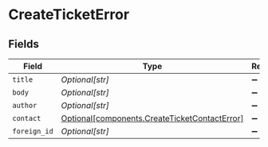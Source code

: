# CreateTicketError


## Fields

| Field                                                                                                | Type                                                                                                 | Required                                                                                             | Description                                                                                          |
| ---------------------------------------------------------------------------------------------------- | ---------------------------------------------------------------------------------------------------- | ---------------------------------------------------------------------------------------------------- | ---------------------------------------------------------------------------------------------------- |
| `title`                                                                                              | *Optional[str]*                                                                                      | :heavy_minus_sign:                                                                                   | N/A                                                                                                  |
| `body`                                                                                               | *Optional[str]*                                                                                      | :heavy_minus_sign:                                                                                   | N/A                                                                                                  |
| `author`                                                                                             | *Optional[str]*                                                                                      | :heavy_minus_sign:                                                                                   | N/A                                                                                                  |
| `contact`                                                                                            | [Optional[components.CreateTicketContactError]](../../models/components/createticketcontacterror.md) | :heavy_minus_sign:                                                                                   | N/A                                                                                                  |
| `foreign_id`                                                                                         | *Optional[str]*                                                                                      | :heavy_minus_sign:                                                                                   | N/A                                                                                                  |